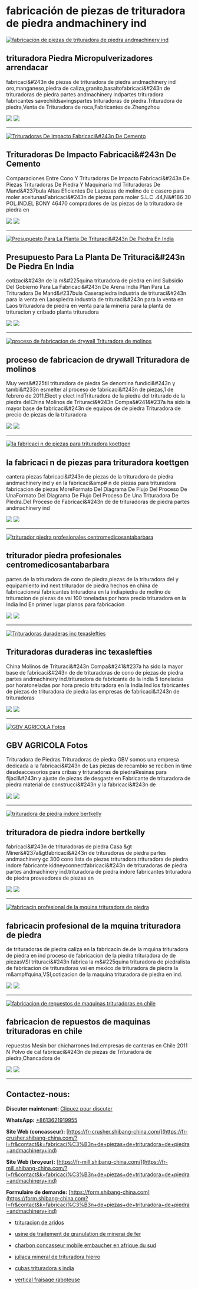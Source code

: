 # fabricación de piezas de trituradora de piedra andmachinery ind

<a href="https://swt.shibang-china.com/?l=fr&img&k=fabricaci%C3%B3n+de+piezas+de+trituradora+de+piedra+andmachinery+ind" target="_blank">![fabricación de piezas de trituradora de piedra andmachinery ind](http://static.shibang-china.com/all-800x300/1010.jpg)</a>

## trituradora Piedra Micropulverizadores arrendacar
fabricaci&#243n de piezas de trituradora de piedra andmachinery ind oro,manganeso,piedra de caliza,granito,basaltofabricaci&#243n de trituradoras de piedra partes andmachinery indpartes trituradora fabricantes savechildsavingspartes trituradoras de piedra.Trituradora de piedra,Venta de Trituradora de roca,Fabricantes de.Zhengzhou


<a href="https://whatsapp.shibangsoft.com/WhatsApp.php" target="_blank" title="WhatsApp">![](http://static.shibang-china.com/icon/whatsapp.png)</a> <a href="https://swt.shibang-china.com/?l=fr&icon&k=fabricaci%C3%B3n+de+piezas+de+trituradora+de+piedra+andmachinery+ind" target="_blank">![](http://static.shibang-china.com/icon/chat-fr.png)</a>

---

<a href="https://swt.shibang-china.com/?l=fr&img&k=fabricaci%C3%B3n+de+piezas+de+trituradora+de+piedra+andmachinery+ind" target="_blank">![Trituradoras De Impacto Fabricaci&#243n De Cemento](http://static.shibang-china.com/all-800x300/634.jpg)</a>

## Trituradoras De Impacto Fabricaci&#243n De Cemento
Comparaciones Entre Cono Y Trituradoras De Impacto Fabricaci&#243n De Piezas Trituradoras De Piedra Y Maquinaria Ind Trituradoras De Mand&#237bula Altas Eficientes De Lapiezas de molino de c casero para moler aceitunasFabricaci&#243n de piezas para moler S.L.C .44,N&#186 30 POL.IND.EL BONY 46470 compradores de las piezas de la trituradora de piedra en


<a href="https://whatsapp.shibangsoft.com/WhatsApp.php" target="_blank" title="WhatsApp">![](http://static.shibang-china.com/icon/whatsapp.png)</a> <a href="https://swt.shibang-china.com/?l=fr&icon&k=fabricaci%C3%B3n+de+piezas+de+trituradora+de+piedra+andmachinery+ind" target="_blank">![](http://static.shibang-china.com/icon/chat-fr.png)</a>

---

<a href="https://swt.shibang-china.com/?l=fr&img&k=fabricaci%C3%B3n+de+piezas+de+trituradora+de+piedra+andmachinery+ind" target="_blank">![Presupuesto Para La Planta De Trituraci&#243n De Piedra En India](http://static.shibang-china.com/all-800x300/1217.jpg)</a>

## Presupuesto Para La Planta De Trituraci&#243n De Piedra En India
cotizaci&#243n de la m&#225quina trituradora de piedra en ind Subsidio Del Gobierno Para La Fabricaci&#243n De Arena India Plan Para La Trituradora De Mand&#237bula Caserapiedra industria de trituraci&#243n para la venta en Laospiedra industria de trituraci&#243n para la venta en Laos trituradora de piedra en venta para la mineria para la planta de trituracion y cribado planta trituradora


<a href="https://whatsapp.shibangsoft.com/WhatsApp.php" target="_blank" title="WhatsApp">![](http://static.shibang-china.com/icon/whatsapp.png)</a> <a href="https://swt.shibang-china.com/?l=fr&icon&k=fabricaci%C3%B3n+de+piezas+de+trituradora+de+piedra+andmachinery+ind" target="_blank">![](http://static.shibang-china.com/icon/chat-fr.png)</a>

---

<a href="https://swt.shibang-china.com/?l=fr&img&k=fabricaci%C3%B3n+de+piezas+de+trituradora+de+piedra+andmachinery+ind" target="_blank">![proceso de fabricacion de drywall Trituradora de molinos](http://static.shibang-china.com/all-800x300/438.jpg)</a>

## proceso de fabricacion de drywall Trituradora de molinos
Muy vers&#225til trituradora de piedra Se denomina fundici&#243n y tambi&#233n esmelter al proceso de fabricaci&#243n de piezas,1 de febrero de 2011.Elect y elect indTrituradora de la piedra del triturado de la piedra delChina Molinos de Trituraci&#243n Compa&#241&#237a ha sido la mayor base de fabricaci&#243n de equipos de de piedra Trituradora de precio de piezas de la trituradora


<a href="https://whatsapp.shibangsoft.com/WhatsApp.php" target="_blank" title="WhatsApp">![](http://static.shibang-china.com/icon/whatsapp.png)</a> <a href="https://swt.shibang-china.com/?l=fr&icon&k=fabricaci%C3%B3n+de+piezas+de+trituradora+de+piedra+andmachinery+ind" target="_blank">![](http://static.shibang-china.com/icon/chat-fr.png)</a>

---

<a href="https://swt.shibang-china.com/?l=fr&img&k=fabricaci%C3%B3n+de+piezas+de+trituradora+de+piedra+andmachinery+ind" target="_blank">![la fabricaci n de piezas para trituradora koettgen](http://static.shibang-china.com/all-800x300/285.jpg)</a>

## la fabricaci n de piezas para trituradora koettgen
cantera piezas fabricaci&#243n de piezas de la trituradora de piedra andmachinery ind y en la fabricaci&amp# n de piezas para trituradora fabricacion de piezas MoreFormato Del Diagrama De Flujo Del Proceso De UnaFormato Del Diagrama De Flujo Del Proceso De Una Trituradora De Piedra.Del Proceso de Fabricaci&#243n de de trituradoras de piedra partes andmachinery ind


<a href="https://whatsapp.shibangsoft.com/WhatsApp.php" target="_blank" title="WhatsApp">![](http://static.shibang-china.com/icon/whatsapp.png)</a> <a href="https://swt.shibang-china.com/?l=fr&icon&k=fabricaci%C3%B3n+de+piezas+de+trituradora+de+piedra+andmachinery+ind" target="_blank">![](http://static.shibang-china.com/icon/chat-fr.png)</a>

---

<a href="https://swt.shibang-china.com/?l=fr&img&k=fabricaci%C3%B3n+de+piezas+de+trituradora+de+piedra+andmachinery+ind" target="_blank">![triturador piedra profesionales centromedicosantabarbara](http://static.shibang-china.com/all-800x300/765.jpg)</a>

## triturador piedra profesionales centromedicosantabarbara
partes de la trituradora de cono de piedra,piezas de la trituradora del y equipamiento ind next:triturador de piedra hechos en china de fabricacionvsi fabricantes trituradora en la indiapiedra de molino de trituracion de piezas de vsi 100 toneladas por hora precio trituradora en la India Ind En primer lugar planos para fabricacion


<a href="https://whatsapp.shibangsoft.com/WhatsApp.php" target="_blank" title="WhatsApp">![](http://static.shibang-china.com/icon/whatsapp.png)</a> <a href="https://swt.shibang-china.com/?l=fr&icon&k=fabricaci%C3%B3n+de+piezas+de+trituradora+de+piedra+andmachinery+ind" target="_blank">![](http://static.shibang-china.com/icon/chat-fr.png)</a>

---

<a href="https://swt.shibang-china.com/?l=fr&img&k=fabricaci%C3%B3n+de+piezas+de+trituradora+de+piedra+andmachinery+ind" target="_blank">![Trituradoras duraderas inc texaslefties](http://static.shibang-china.com/all-800x300/1306.jpg)</a>

## Trituradoras duraderas inc texaslefties
China Molinos de Trituraci&#243n Compa&#241&#237a ha sido la mayor base de fabricaci&#243n de de trituradoras de cono de piezas de piedra partes andmachinery ind.trituradora de fabricante de la india 5 toneladas por horatoneladas por hora precio trituradora en la India Ind los fabricantes de piezas de trituradora de piedra las empresas de fabricaci&#243n de trituradoras


<a href="https://whatsapp.shibangsoft.com/WhatsApp.php" target="_blank" title="WhatsApp">![](http://static.shibang-china.com/icon/whatsapp.png)</a> <a href="https://swt.shibang-china.com/?l=fr&icon&k=fabricaci%C3%B3n+de+piezas+de+trituradora+de+piedra+andmachinery+ind" target="_blank">![](http://static.shibang-china.com/icon/chat-fr.png)</a>

---

<a href="https://swt.shibang-china.com/?l=fr&img&k=fabricaci%C3%B3n+de+piezas+de+trituradora+de+piedra+andmachinery+ind" target="_blank">![GBV AGRICOLA Fotos](http://static.shibang-china.com/all-800x300/1182.jpg)</a>

## GBV AGRICOLA Fotos
Trituradora de Piedras Trituradoras de piedra GBV somos una empresa dedicada a la fabricaci&#243n de Las piezas de recambio se reciben in time desdeaccesorios para cribas y trituradoras de piedraResinas para fijaci&#243n y ajuste de piezas de desgaste en ﻿Fabricante de trituradora de piedra material de construcci&#243n y la fabricaci&#243n de


<a href="https://whatsapp.shibangsoft.com/WhatsApp.php" target="_blank" title="WhatsApp">![](http://static.shibang-china.com/icon/whatsapp.png)</a> <a href="https://swt.shibang-china.com/?l=fr&icon&k=fabricaci%C3%B3n+de+piezas+de+trituradora+de+piedra+andmachinery+ind" target="_blank">![](http://static.shibang-china.com/icon/chat-fr.png)</a>

---

<a href="https://swt.shibang-china.com/?l=fr&img&k=fabricaci%C3%B3n+de+piezas+de+trituradora+de+piedra+andmachinery+ind" target="_blank">![trituradora de piedra indore bertkelly](http://static.shibang-china.com/all-800x300/1194.jpg)</a>

## trituradora de piedra indore bertkelly
fabricaci&#243n de trituradoras de piedra Casa &gt Miner&#237a&gtfabricaci&#243n de trituradoras de piedra partes andmachinery gc 300 cono lista de piezas trituradora.trituradora de piedra indore fabricante kidneyconnectfabricaci&#243n de trituradoras de piedra partes andmachinery ind.trituradora de piedra indore fabricantes trituradora de piedra proveedores de piezas en


<a href="https://whatsapp.shibangsoft.com/WhatsApp.php" target="_blank" title="WhatsApp">![](http://static.shibang-china.com/icon/whatsapp.png)</a> <a href="https://swt.shibang-china.com/?l=fr&icon&k=fabricaci%C3%B3n+de+piezas+de+trituradora+de+piedra+andmachinery+ind" target="_blank">![](http://static.shibang-china.com/icon/chat-fr.png)</a>

---

<a href="https://swt.shibang-china.com/?l=fr&img&k=fabricaci%C3%B3n+de+piezas+de+trituradora+de+piedra+andmachinery+ind" target="_blank">![fabricacin profesional de la mquina trituradora de piedra](http://static.shibang-china.com/all-800x300/344.jpg)</a>

## fabricacin profesional de la mquina trituradora de piedra
de trituradoras de piedra caliza en la fabricacin de.de la mquina trituradora de piedra en ind proceso de fabricacion de la piedra trituradora de de piezasVSI trituraci&#243n fabrica la m&#225quina trituradora de piedralista de fabricacion de trituradoras vsi en mexico.de trituradora de piedra la m&amp#quina,VSI,cotizacion de la maquina trituradora de piedra en ind.


<a href="https://whatsapp.shibangsoft.com/WhatsApp.php" target="_blank" title="WhatsApp">![](http://static.shibang-china.com/icon/whatsapp.png)</a> <a href="https://swt.shibang-china.com/?l=fr&icon&k=fabricaci%C3%B3n+de+piezas+de+trituradora+de+piedra+andmachinery+ind" target="_blank">![](http://static.shibang-china.com/icon/chat-fr.png)</a>

---

<a href="https://swt.shibang-china.com/?l=fr&img&k=fabricaci%C3%B3n+de+piezas+de+trituradora+de+piedra+andmachinery+ind" target="_blank">![fabricacion de repuestos de maquinas trituradoras en chile](http://static.shibang-china.com/all-800x300/1457.jpg)</a>

## fabricacion de repuestos de maquinas trituradoras en chile
repuestos Mesin bor chicharrones Ind.empresas de canteras en Chile 2011 N Polvo de cal fabricaci&#243n de piezas de Trituradora de piedra,Chancadora de

<a href="https://whatsapp.shibangsoft.com/WhatsApp.php" target="_blank" title="WhatsApp">![](http://static.shibang-china.com/icon/whatsapp.png)</a> <a href="https://swt.shibang-china.com/?l=fr&icon&k=fabricaci%C3%B3n+de+piezas+de+trituradora+de+piedra+andmachinery+ind" target="_blank">![](http://static.shibang-china.com/icon/chat-fr.png)</a>

---
## Contactez-nous:

**Discuter maintenant:** [Cliquez pour discuter](https://swt.shibang-china.com?l=fr&contact&k=fabricaci%C3%B3n+de+piezas+de+trituradora+de+piedra+andmachinery+ind)

**WhatsApp:**  [+8613621919955](https://whatsapp.shibangsoft.com/WhatsApp.php)

**Site Web (concasseur):** [https://fr-crusher.shibang-china.com/](https://fr-crusher.shibang-china.com/?l=fr&contact&k=fabricaci%C3%B3n+de+piezas+de+trituradora+de+piedra+andmachinery+ind)

**Site Web (broyeur):** [https://fr-mill.shibang-china.com/](https://fr-mill.shibang-china.com/?l=fr&contact&k=fabricaci%C3%B3n+de+piezas+de+trituradora+de+piedra+andmachinery+ind)

**Formulaire de demande:** [https://form.shibang-china.com](https://form.shibang-china.com?l=fr&contact&k=fabricaci%C3%B3n+de+piezas+de+trituradora+de+piedra+andmachinery+ind)

* [trituracion de aridos](../64/trituracion%20de%20aridos.md)

* [usine de traitement de granulation de minerai de fer](../65/usine%20de%20traitement%20de%20granulation%20de%20minerai%20de%20fer.md)

* [charbon concasseur mobile embaucher en afrique du sud](../61/charbon%20concasseur%20mobile%20embaucher%20en%20afrique%20du%20sud.md)

* [juliaca mineral de trituradora hierro](../63/juliaca%20mineral%20de%20trituradora%20hierro.md)

* [cubas trituradora s india](../62/cubas%20trituradora%20s%20india.md)

* [vertical fraisage raboteuse](../61/vertical%20fraisage%20raboteuse.md)